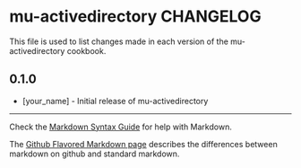 mu-activedirectory CHANGELOG
==========================

This file is used to list changes made in each version of the mu-activedirectory cookbook.

0.1.0
-----
- [your_name] - Initial release of mu-activedirectory

- - -
Check the [Markdown Syntax Guide](http://daringfireball.net/projects/markdown/syntax) for help with Markdown.

The [Github Flavored Markdown page](http://github.github.com/github-flavored-markdown/) describes the differences between markdown on github and standard markdown.
